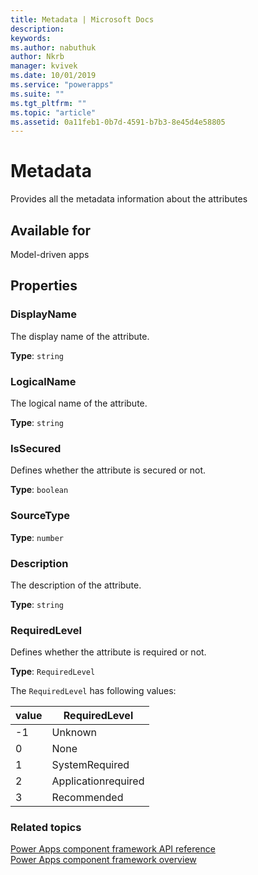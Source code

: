 ```yaml
---
title: Metadata | Microsoft Docs
description: 
keywords:
ms.author: nabuthuk
author: Nkrb
manager: kvivek
ms.date: 10/01/2019
ms.service: "powerapps"
ms.suite: ""
ms.tgt_pltfrm: ""
ms.topic: "article"
ms.assetid: 0a11feb1-0b7d-4591-b7b3-8e45d4e58805
---
```


# Metadata

Provides all the metadata information about the attributes

## Available for 

Model-driven apps

## Properties

### DisplayName

The display name of the attribute.

**Type**: `string`

### LogicalName 

The logical name of the attribute.

**Type**: `string`

### IsSecured

Defines whether the attribute is secured or not.

**Type**: `boolean`

### SourceType

**Type**: `number`

### Description

The description of the attribute.

**Type**: `string`

### RequiredLevel

Defines whether the attribute is required or not.

**Type**: `RequiredLevel`

The `RequiredLevel` has following values:

|value|RequiredLevel|
|---|---|
|-1|Unknown|
|0|None|
|1|SystemRequired|
|2|Applicationrequired|
|3|Recommended|


### Related topics

[Power Apps component framework API reference](../reference/index.md)<br/>
[Power Apps component framework overview](../overview.md)